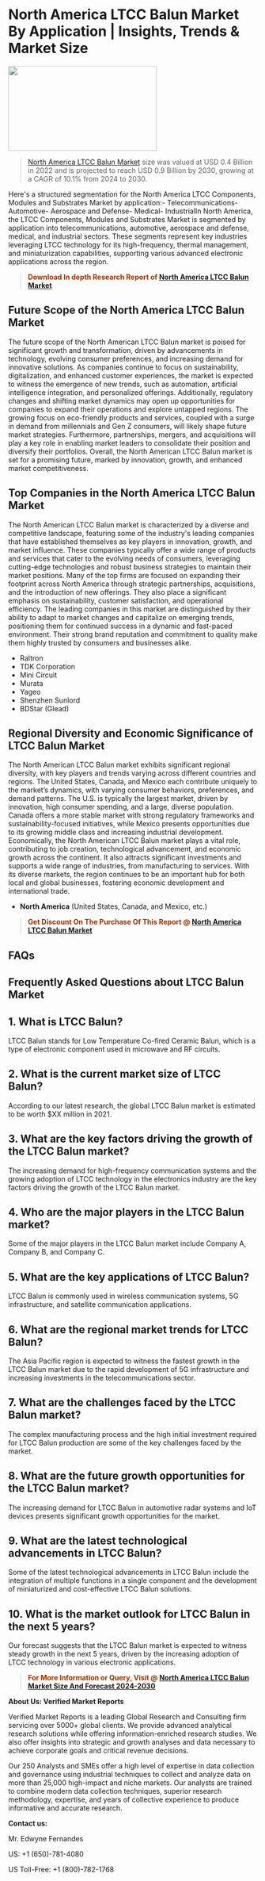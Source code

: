 <p><h1>North America LTCC Balun Market By Application | Insights, Trends & Market Size</h1><p><img class="aligncenter size-medium wp-image-105565" src="https://ffe5etoiles.com/wp-content/uploads/2025/01/MST7-300x171.png" alt="" width="300" height="171" /></p><blockquote><p><a href="https://www.verifiedmarketreports.com/download-sample/?rid=444088&utm_source=Github-NA&utm_medium=351" target="_blank">North America LTCC Balun Market</a> size was valued at USD 0.4 Billion in 2022 and is projected to reach USD 0.9 Billion by 2030, growing at a CAGR of 10.1% from 2024 to 2030.</p></blockquote>Here's a structured segmentation for the North America LTCC Components, Modules and Substrates Market by application:- Telecommunications- Automotive- Aerospace and Defense- Medical- IndustrialIn North America, the LTCC Components, Modules and Substrates Market is segmented by application into telecommunications, automotive, aerospace and defense, medical, and industrial sectors. These segments represent key industries leveraging LTCC technology for its high-frequency, thermal management, and miniaturization capabilities, supporting various advanced electronic applications across the region.</p><blockquote><p><span style="color: #993300;"><strong>Download In depth Research Report of <a href="https://www.verifiedmarketreports.com/download-sample/?rid=444088&utm_source=Github-NA&utm_medium=351">North America LTCC Balun Market</a></strong></span></p></blockquote><h2>Future Scope of the North America LTCC Balun Market</h2><p>The future scope of the North American LTCC Balun market is poised for significant growth and transformation, driven by advancements in technology, evolving consumer preferences, and increasing demand for innovative solutions. As companies continue to focus on sustainability, digitalization, and enhanced customer experiences, the market is expected to witness the emergence of new trends, such as automation, artificial intelligence integration, and personalized offerings. Additionally, regulatory changes and shifting market dynamics may open up opportunities for companies to expand their operations and explore untapped regions. The growing focus on eco-friendly products and services, coupled with a surge in demand from millennials and Gen Z consumers, will likely shape future market strategies. Furthermore, partnerships, mergers, and acquisitions will play a key role in enabling market leaders to consolidate their position and diversify their portfolios. Overall, the North American LTCC Balun market is set for a promising future, marked by innovation, growth, and enhanced market competitiveness.</p><h2>Top Companies in the North America LTCC Balun Market</h2><p>The North American LTCC Balun market is characterized by a diverse and competitive landscape, featuring some of the industry's leading companies that have established themselves as key players in innovation, growth, and market influence. These companies typically offer a wide range of products and services that cater to the evolving needs of consumers, leveraging cutting-edge technologies and robust business strategies to maintain their market positions. Many of the top firms are focused on expanding their footprint across North America through strategic partnerships, acquisitions, and the introduction of new offerings. They also place a significant emphasis on sustainability, customer satisfaction, and operational efficiency. The leading companies in this market are distinguished by their ability to adapt to market changes and capitalize on emerging trends, positioning them for continued success in a dynamic and fast-paced environment. Their strong brand reputation and commitment to quality make them highly trusted by consumers and businesses alike.</p><p><ul><li>Raltron </li><li> TDK Corporation </li><li> Mini Circuit </li><li> Murata </li><li> Yageo </li><li> Shenzhen Sunlord </li><li> BDStar (Glead)</li></ul></p><h2>Regional Diversity and Economic Significance of LTCC Balun Market</h2><p>The North American LTCC Balun market exhibits significant regional diversity, with key players and trends varying across different countries and regions. The United States, Canada, and Mexico each contribute uniquely to the market’s dynamics, with varying consumer behaviors, preferences, and demand patterns. The U.S. is typically the largest market, driven by innovation, high consumer spending, and a large, diverse population. Canada offers a more stable market with strong regulatory frameworks and sustainability-focused initiatives, while Mexico presents opportunities due to its growing middle class and increasing industrial development. Economically, the North American LTCC Balun market plays a vital role, contributing to job creation, technological advancement, and economic growth across the continent. It also attracts significant investments and supports a wide range of industries, from manufacturing to services. With its diverse markets, the region continues to be an important hub for both local and global businesses, fostering economic development and international trade.</p><ul> <li><strong>North America</strong> (United States, Canada, and Mexico, etc.)</li></ul><blockquote><p><span style="color: #993300;"><strong>Get Discount On The Purchase Of This Report @ <a href="https://www.verifiedmarketreports.com/ask-for-discount/?rid=444088&utm_source=Github-NA&utm_medium=351">North America LTCC Balun Market</a></strong></span></p></blockquote><h2>FAQs</h2><p><h2>Frequently Asked Questions about LTCC Balun Market</h1><h2>1. What is LTCC Balun?</div><div></h2><p>LTCC Balun stands for Low Temperature Co-fired Ceramic Balun, which is a type of electronic component used in microwave and RF circuits.</p><h2>2. What is the current market size of LTCC Balun?</div><div></h2><p>According to our latest research, the global LTCC Balun market is estimated to be worth $XX million in 2021.</p><h2>3. What are the key factors driving the growth of the LTCC Balun market?</div><div></h2><p>The increasing demand for high-frequency communication systems and the growing adoption of LTCC technology in the electronics industry are the key factors driving the growth of the LTCC Balun market.</p><h2>4. Who are the major players in the LTCC Balun market?</div><div></h2><p>Some of the major players in the LTCC Balun market include Company A, Company B, and Company C.</p><h2>5. What are the key applications of LTCC Balun?</div><div></h2><p>LTCC Balun is commonly used in wireless communication systems, 5G infrastructure, and satellite communication applications.</p><h2>6. What are the regional market trends for LTCC Balun?</div><div></h2><p>The Asia Pacific region is expected to witness the fastest growth in the LTCC Balun market due to the rapid development of 5G infrastructure and increasing investments in the telecommunications sector.</p><h2>7. What are the challenges faced by the LTCC Balun market?</div><div></h2><p>The complex manufacturing process and the high initial investment required for LTCC Balun production are some of the key challenges faced by the market.</p><h2>8. What are the future growth opportunities for the LTCC Balun market?</div><div></h2><p>The increasing demand for LTCC Balun in automotive radar systems and IoT devices presents significant growth opportunities for the market.</p><h2>9. What are the latest technological advancements in LTCC Balun?</div><div></h2><p>Some of the latest technological advancements in LTCC Balun include the integration of multiple functions in a single component and the development of miniaturized and cost-effective LTCC Balun solutions.</p><h2>10. What is the market outlook for LTCC Balun in the next 5 years?</div><div></h2><p>Our forecast suggests that the LTCC Balun market is expected to witness steady growth in the next 5 years, driven by the increasing adoption of LTCC technology in various electronic applications.</p></body></html></p><blockquote><p><span style="color: #993300;"><strong>For More Information or Query, Visit @ <a href="https://www.verifiedmarketreports.com/product/ltcc-balun-market/">North America LTCC Balun Market Size And Forecast 2024-2030</a></strong></span></p></blockquote><p><strong>About Us: Verified Market Reports</strong></p><p>Verified Market Reports is a leading Global Research and Consulting firm servicing over 5000+ global clients. We provide advanced analytical research solutions while offering information-enriched research studies. We also offer insights into strategic and growth analyses and data necessary to achieve corporate goals and critical revenue decisions.</p><p>Our 250 Analysts and SMEs offer a high level of expertise in data collection and governance using industrial techniques to collect and analyze data on more than 25,000 high-impact and niche markets. Our analysts are trained to combine modern data collection techniques, superior research methodology, expertise, and years of collective experience to produce informative and accurate research.</p><p><strong>Contact us:</strong></p><p>Mr. Edwyne Fernandes</p><p>US: +1 (650)-781-4080</p><p>US Toll-Free: +1 (800)-782-1768</p>
